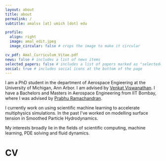```yaml
---
layout: about
title: about
permalink: /
subtitle: amalss [at] umich [dot] edu 

profile:
  align: right
  image: amal_edit.jpeg
  image_circular: false # crops the image to make it circular

cv_pdf: Amal_Curriculum_Vitae.pdf
news: false # includes a list of news items
selected_papers: false # includes a list of papers marked as "selected={true}"
social: true # includes social icons at the bottom of the page
---
```


I am a PhD student in the department of Aerospace Engieering at the University of Michigan, Ann Arbor. I am advised by [Venkat Viswanathan](https://www.andrew.cmu.edu/user/venkatv/index.html#). I have a Bachelors and Masters in Aerospace Engineering from IIT Bombay, where I was advised by [Prabhu Ramachandran](https://www.aero.iitb.ac.in/~prabhu/). 

I currently work on using scientific machine learning to accelerate multiphysics simulations. In the past I've worked on modelling surface tension in Smoothed Particle Hydrodynamics.

My interests broadly lie in the fields of scientific computing, machine learning, PDE solving and fluid dynamics.

<h1 class="post-title"> CV <a href="{{ page.cv_pdf | prepend: 'assets/pdf/' | relative_url}}" target="_blank" rel="noopener noreferrer" class="float"><i class="fas fa-file-pdf"></i></a></h1>

